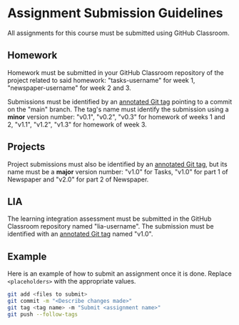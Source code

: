 # Assignment Submission Guidelines

All assignments for this course must be submitted using GitHub
Classroom.

## Homework

Homework must be submitted in your GitHub Classroom repository of the
project related to said homework: "tasks-username" for week 1,
"newspaper-username" for week 2 and 3.

Submissions must be identified by an [annotated Git tag][] pointing to a
commit on the "main" branch. The tag's name must identify the submission
using a **minor** version number: "v0.1", "v0.2", "v0.3" for homework of
weeks 1 and 2, "v1.1", "v1.2", "v1.3" for homework of week 3.

## Projects

Project submissions must also be identified by an [annotated Git tag][],
but its name must be a **major** version number: "v1.0" for Tasks,
"v1.0" for part 1 of Newspaper and "v2.0" for part 2 of Newspaper.

## LIA

The learning integration assessment must be submitted in the GitHub
Classroom repository named "lia-username". The submission must be
identified with an [annotated Git tag][] named "v1.0".

[annotated Git tag]: https://git-scm.com/book/en/v2/Git-Basics-Tagging

## Example

Here is an example of how to submit an assignment once it is done.
Replace `<placeholders>` with the appropriate values.

```sh
git add <files to submit>
git commit -m "<Describe changes made>"
git tag <tag name> -m "Submit <assignment name>"
git push --follow-tags
```